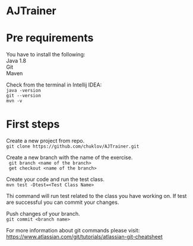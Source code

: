 # AJTrainer


# Pre requirements
You have to install the following:<br>
Java 1.8 <br>
Git <br>
Maven <br>

Check from the terminal in Intellij IDEA: <br>
`java -version` <br>
`git --version` <br>
`mvn -v `<br>

# First steps
Create a new project from repo. <br>
`git clone https://github.com/chuklov/AJTrainer.git `


Create a new branch with the name of the exercise. <br>
` git branch <name of the branch>` <br>
` get checkout <name of the branch>` <br>


Create your code and run the test class. <br> 
`mvn test -Dtest=<Test Class Name>` <br>

Thi command will run test related to the class you have working on. 
If test are successful you can commit your changes.

Push changes of your branch.<br>
`git commit <branch name>`

For more information about git commands please visit: https://www.atlassian.com/git/tutorials/atlassian-git-cheatsheet

